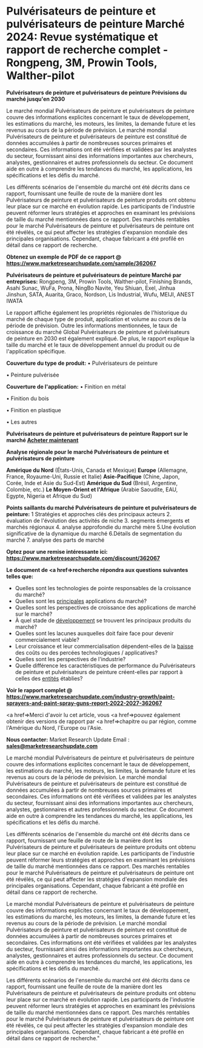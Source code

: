 # Pulvérisateurs de peinture et pulvérisateurs de peinture Marché 2024: Revue systématique et rapport de recherche complet - Rongpeng, 3M, Prowin Tools, Walther-pilot

<strong>Pulvérisateurs de peinture et pulvérisateurs de peinture Prévisions du marché jusqu'en 2030</strong>

Le marché mondial Pulvérisateurs de peinture et pulvérisateurs de peinture couvre des informations explicites concernant le taux de développement, les estimations du marché, les moteurs, les limites, la demande future et les revenus au cours de la période de prévision. Le marché mondial Pulvérisateurs de peinture et pulvérisateurs de peinture est constitué de données accumulées à partir de nombreuses sources primaires et secondaires. Ces informations ont été vérifiées et validées par les analystes du secteur, fournissant ainsi des informations importantes aux chercheurs, analystes, gestionnaires et autres professionnels du secteur. Ce document aide en outre à comprendre les tendances du marché, les applications, les spécifications et les défis du marché.

Les différents scénarios de l'ensemble du marché ont été décrits dans ce rapport, fournissant une feuille de route de la manière dont les Pulvérisateurs de peinture et pulvérisateurs de peinture produits ont obtenu leur place sur ce marché en évolution rapide. Les participants de l'industrie peuvent réformer leurs stratégies et approches en examinant les prévisions de taille du marché mentionnées dans ce rapport. Des marchés rentables pour le marché Pulvérisateurs de peinture et pulvérisateurs de peinture ont été révélés, ce qui peut affecter les stratégies d'expansion mondiale des principales organisations. Cependant, chaque fabricant a été profilé en détail dans ce rapport de recherche.

<strong>Obtenez un exemple de PDF de ce rapport @ <a href=https://www.marketresearchupdate.com/sample/362067>https://www.marketresearchupdate.com/sample/362067</a></strong></a></strong>

<strong>Pulvérisateurs de peinture et pulvérisateurs de peinture Marché par entreprises:</strong>
Rongpeng, 3M, Prowin Tools, Walther-pilot, Finishing Brands, Asahi Sunac, WuFa, Prona, NingBo Navite, Yeu Shiuan, Exel, Jinhua Jinshun, SATA, Auarita, Graco, Nordson, Lis Industrial, Wufu, MEIJI, ANEST IWATA

Le rapport affiche également les propriétés régionales de l'historique du marché de chaque type de produit, application et volume au cours de la période de prévision. Outre les informations mentionnées, le taux de croissance du marché Global Pulvérisateurs de peinture et pulvérisateurs de peinture en 2030 est également expliqué. De plus, le rapport explique la taille du marché et le taux de développement annuel du produit ou de l'application spécifique.

<strong>Couverture du type de produit:</strong>
• Pulvérisateurs de peinture

• Peinture pulvérisée

<strong>Couverture de l'application:</strong>
• Finition en métal

• Finition du bois

• Finition en plastique

• Les autres

<strong>Pulvérisateurs de peinture et pulvérisateurs de peinture Rapport sur le marché <a href=https://www.marketresearchupdate.com/buynow/362067> Acheter maintenant </a></strong></a></strong>

<strong>Analyse régionale pour le marché Pulvérisateurs de peinture et pulvérisateurs de peinture</strong>

<strong>Amérique du Nord</strong> (États-Unis, Canada et Mexique)
<strong>Europe</strong> (Allemagne, France, Royaume-Uni, Russie et Italie)
<strong>Asie-Pacifique</strong> (Chine, Japon, Corée, Inde et Asie du Sud-Est)
<strong>Amérique du Sud</strong> (Brésil, Argentine, Colombie, etc.)
<strong>Le Moyen-Orient et l'Afrique</strong> (Arabie Saoudite, EAU, Egypte, Nigeria et Afrique du Sud)

<strong>Points saillants du marché Pulvérisateurs de peinture et pulvérisateurs de peinture:</strong>
1 Stratégies et approches clés des principaux acteurs
2. évaluation de l'évolution des activités de niche
3. segments émergents et marchés régionaux
4. analyse approfondie du marché mère
5.Une évolution significative de la dynamique du marché
6.Détails de segmentation du marché
7. analyse des parts de marché

<strong>Optez pour une remise intéressante ici: <a href=https://www.marketresearchupdate.com/discount/362067>https://www.marketresearchupdate.com/discount/362067</a></strong></a></strong>

<strong>Le document de <a href=>recherche</a> répondra aux questions suivantes telles que:</strong>
<ul>
  <li>Quelles sont les technologies de pointe responsables de la croissance du marché?</li>
  <li>Quelles sont les <a href=>principales</a> applications du marché?</li>
  <li>Quelles sont les perspectives de croissance des applications de marché sur le marché?</li>
  <li>À quel stade de <a href=>développement</a> se trouvent les principaux produits du marché?</li>
  <li>Quelles sont les lacunes auxquelles doit faire face pour devenir commercialement viable?</li>
  <li>Leur croissance et leur commercialisation dépendent-elles de la <a href=>baisse</a> des coûts ou des percées technologiques / applicatives?</li>
  <li>Quelles sont les perspectives de l'industrie?</li>
  <li>Quelle différence les caractéristiques de performance du Pulvérisateurs de peinture et pulvérisateurs de peinture créent-elles par rapport à celles des <a href=>entités</a> établies?</li>
</ul>
<strong>Voir le rapport complet @ <a href=https://www.marketresearchupdate.com/industry-growth/paint-sprayers-and-paint-spray-guns-report-2022-2027-362067>https://www.marketresearchupdate.com/industry-growth/paint-sprayers-and-paint-spray-guns-report-2022-2027-362067</a></strong></a></strong>

<a href=>Merci</a> d'avoir lu cet article, vous <a href=>pouvez</a> également obtenir des versions de rapport par <a href=>chapitre</a> ou par région, comme l'Amérique du Nord, l'Europe ou l'Asie.

<strong>Nous contacter:</strong>
Market Research Update
Email : <strong>sales@marketresearchupdate.com</strong>

Le marché mondial Pulvérisateurs de peinture et pulvérisateurs de peinture couvre des informations explicites concernant le taux de développement, les estimations du marché, les moteurs, les limites, la demande future et les revenus au cours de la période de prévision. Le marché mondial Pulvérisateurs de peinture et pulvérisateurs de peinture est constitué de données accumulées à partir de nombreuses sources primaires et secondaires. Ces informations ont été vérifiées et validées par les analystes du secteur, fournissant ainsi des informations importantes aux chercheurs, analystes, gestionnaires et autres professionnels du secteur. Ce document aide en outre à comprendre les tendances du marché, les applications, les spécifications et les défis du marché.

Les différents scénarios de l'ensemble du marché ont été décrits dans ce rapport, fournissant une feuille de route de la manière dont les Pulvérisateurs de peinture et pulvérisateurs de peinture produits ont obtenu leur place sur ce marché en évolution rapide. Les participants de l'industrie peuvent réformer leurs stratégies et approches en examinant les prévisions de taille du marché mentionnées dans ce rapport. Des marchés rentables pour le marché Pulvérisateurs de peinture et pulvérisateurs de peinture ont été révélés, ce qui peut affecter les stratégies d'expansion mondiale des principales organisations. Cependant, chaque fabricant a été profilé en détail dans ce rapport de recherche.

Le marché mondial Pulvérisateurs de peinture et pulvérisateurs de peinture couvre des informations explicites concernant le taux de développement, les estimations du marché, les moteurs, les limites, la demande future et les revenus au cours de la période de prévision. Le marché mondial Pulvérisateurs de peinture et pulvérisateurs de peinture est constitué de données accumulées à partir de nombreuses sources primaires et secondaires. Ces informations ont été vérifiées et validées par les analystes du secteur, fournissant ainsi des informations importantes aux chercheurs, analystes, gestionnaires et autres professionnels du secteur. Ce document aide en outre à comprendre les tendances du marché, les applications, les spécifications et les défis du marché.

Les différents scénarios de l'ensemble du marché ont été décrits dans ce rapport, fournissant une feuille de route de la manière dont les Pulvérisateurs de peinture et pulvérisateurs de peinture produits ont obtenu leur place sur ce marché en évolution rapide. Les participants de l'industrie peuvent réformer leurs stratégies et approches en examinant les prévisions de taille du marché mentionnées dans ce rapport. Des marchés rentables pour le marché Pulvérisateurs de peinture et pulvérisateurs de peinture ont été révélés, ce qui peut affecter les stratégies d'expansion mondiale des principales organisations. Cependant, chaque fabricant a été profilé en détail dans ce rapport de recherche."
